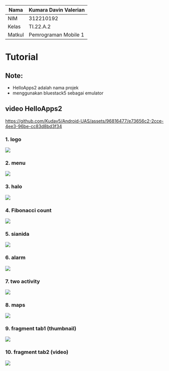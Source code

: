 | Nama  | Kumara Davin Valerian |
| ------------- | ------------- |
| NIM  | 312210192  |
| Kelas  | TI.22.A.2  |
| Matkul  | Pemrograman Mobile 1  |

# Tutorial
## Note:
- HelloApps2 adalah nama projek
- menggunakan bluestack5 sebagai emulator

## video HelloApps2
https://github.com/Kudav5/Android-UAS/assets/96816477/e73656c2-2cce-4ee3-96be-cc83d8bd3f34

### 1. logo
![](fau/logo.png)
### 2. menu
![](fau/menu.png)
### 3. halo
![](fau/halo.png)
### 4. Fibonacci count
![](fau/count.png)
### 5. sianida
![](fau/sianida.png)
### 6. alarm
![](fau/alarm.png)
### 7. two activity
![](fau/2aktif.png)
### 8. maps
![](fau/maps.jpg)
### 9. fragment tab1 (thumbnail)
![](fau/fragment%20tab.png)
### 10. fragment tab2 (video)
![](fau/fragment%20tab%20video.png)
